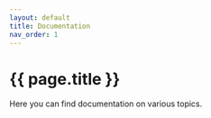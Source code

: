 ```yaml
---
layout: default
title: Documentation
nav_order: 1
---
```


# {{ page.title }}

Here you can find documentation on various topics.
